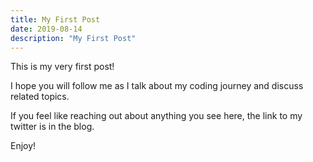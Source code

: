 ```yaml
---
title: My First Post
date: 2019-08-14
description: "My First Post"
---
```


This is my very first post!

I hope you will follow me as I talk about my coding journey and discuss related topics. 

If you feel like reaching out about anything you see here, the link to my twitter is in the blog. 

Enjoy!